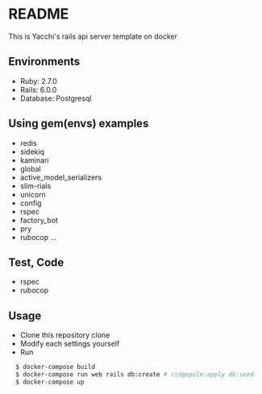 # README

This is Yacchi's rails api server template on docker

## Environments
- Ruby: 2.7.0
- Rails: 6.0.0
- Database: Postgresql

## Using gem(envs) examples
- redis
- sidekiq
- kaminari
- global
- active_model_serializers
- slim-rials
- unicorn
- config
- rspec
- factory_bot
- pry
- rubocop
...

## Test, Code
- rspec
- rubocop

## Usage
- Clone this repository clone
- Modify each settings yourself
- Run
```sh
  $ docker-compose build
  $ docker-compose run web rails db:create # ridgepole:apply db:seed
  $ docker-compose up
```
